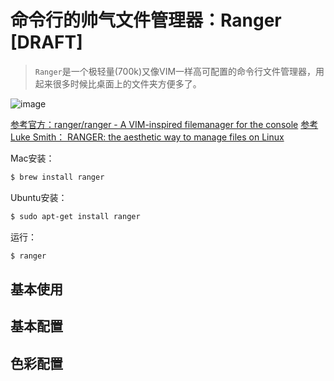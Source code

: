 # 命令行的帅气文件管理器：Ranger [DRAFT]

> `Ranger`是一个极轻量(700k)又像VIM一样高可配置的命令行文件管理器，用起来很多时候比桌面上的文件夹方便多了。

![image](https://user-images.githubusercontent.com/14041622/52039492-a157e380-256f-11e9-94df-7902ed51d9e1.png)


[参考官方：ranger/ranger - A VIM-inspired filemanager for the console](https://github.com/ranger/ranger)
[参考Luke Smith： RANGER: the aesthetic way to manage files on Linux ](https://www.youtube.com/watch?v=L6Vu7WPkoJo)

Mac安装：
```sh
$ brew install ranger
```

Ubuntu安装：
```sh
$ sudo apt-get install ranger
```

运行：
```sh
$ ranger
```


## 基本使用



## 基本配置



## 色彩配置
